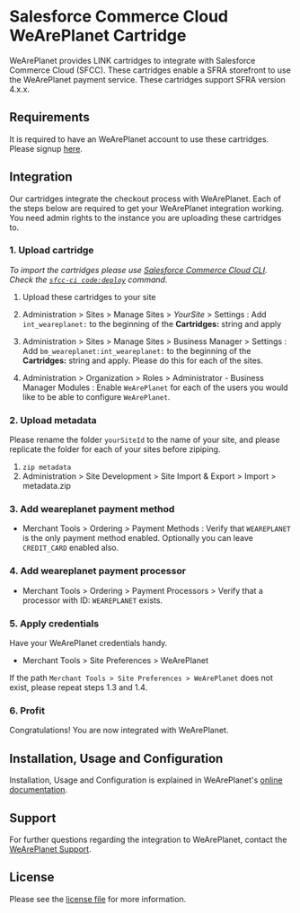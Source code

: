 # Salesforce Commerce Cloud WeArePlanet Cartridge

WeArePlanet provides LINK cartridges to integrate with Salesforce Commerce Cloud (SFCC). These cartridges enable a SFRA storefront to use the WeArePlanet payment service. These cartridges support SFRA version 4.x.x.

## Requirements

It is required to have an WeArePlanet account to use these cartridges. Please signup [here](https://www.weareplanet.com/contact/sales).

## Integration
Our cartridges integrate the checkout process with WeArePlanet. Each of the steps below are required to get your WeArePlanet integration working. You need admin rights to the instance you are uploading these cartridges to.

### 1. Upload cartridge

_To import the cartridges please use [Salesforce Commerce Cloud CLI](https://github.com/SalesforceCommerceCloud/sfcc-ci). Check the [`sfcc-ci code:deploy`](https://github.com/SalesforceCommerceCloud/sfcc-ci#pushing-code) command._

1. Upload these cartridges to your site 

2. Administration >  Sites >  Manage Sites > *YourSite* > Settings : Add `int_weareplanet:` to the beginning of the __Cartridges:__ string and apply

3. Administration >  Sites >  Manage Sites > Business Manager  > Settings : Add `bm_weareplanet:int_weareplanet:` to the beginning of the __Cartridges:__ string and apply. Please do this for each of the sites.

4. Administration >  Organization >  Roles > Administrator - Business Manager Modules : Enable `WeArePlanet` for each of the users you would like to be able to configure `WeArePlanet`.

### 2. Upload metadata
Please rename the folder `yourSiteId` to the name of your site, and please replicate the folder for each of your sites before zipiping.
1. `zip metadata`
2. Administration >  Site Development >  Site Import & Export > Import > metadata.zip

### 3. Add weareplanet payment method
* Merchant Tools >  Ordering >  Payment Methods : Verify that `WEAREPLANET` is the only payment method enabled. Optionally you can leave `CREDIT_CARD` enabled also.

### 4. Add weareplanet payment processor

* Merchant Tools >  Ordering >  Payment Processors > Verify that a processor with ID: `WEAREPLANET` exists.


### 5. Apply credentials
Have your WeArePlanet credentials handy.

* Merchant Tools > Site Preferences > WeArePlanet

If the path `Merchant Tools > Site Preferences > WeArePlanet` does not exist, please repeat steps 1.3 and 1.4. 


### 6. Profit
Congratulations! You are now integrated with WeArePlanet.

## Installation, Usage and Configuration

Installation, Usage and Configuration is explained in WeArePlanet's [online documentation](https://plugin-documentation.weareplanet.com/weareplanet/salesforce-commerce-cloud/1.0.13/docs/en/documentation.html).

## Support

For further questions regarding the integration to WeArePlanet, contact the [WeArePlanet Support](https://paymentshub.weareplanet.com/space/select?target=/support).

## License

Please see the [license file](https://github.com/weareplanet/weareplanet-salesforce-commerce-cloud/blob/master/LICENSE) for more information.